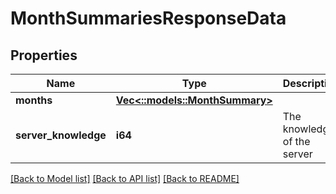 # MonthSummariesResponseData

## Properties

Name | Type | Description | Notes
------------ | ------------- | ------------- | -------------
**months** | [**Vec<::models::MonthSummary>**](MonthSummary.md) |  | 
**server_knowledge** | **i64** | The knowledge of the server | 

[[Back to Model list]](../README.md#documentation-for-models) [[Back to API list]](../README.md#documentation-for-api-endpoints) [[Back to README]](../README.md)


